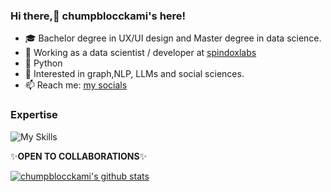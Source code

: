 ### Hi there,👋 chumpblocckami's here!

- 🎓 Bachelor degree in UX/UI design and Master degree in data science.
- 🔭 Working as a data scientist / developer at [spindoxlabs](https://www.spindoxlabs.com/) 
- 🐍 Python
- 🔎 Interested in graph,NLP, LLMs and social sciences.
- 📫 Reach me: [my socials](https://chumpblocckami.github.io/)

### Expertise 
![My Skills](https://skills.thijs.gg/icons?i=python,pytorch,tensorflow,docker)

✨**OPEN TO COLLABORATIONS**✨

[![chumpblocckami's github stats](https://github-readme-stats.vercel.app/api?username=chumpblocckami&theme=tokyonight&show_icons=true)](https://github.com/chumpblocckami/github-readme-stats)
